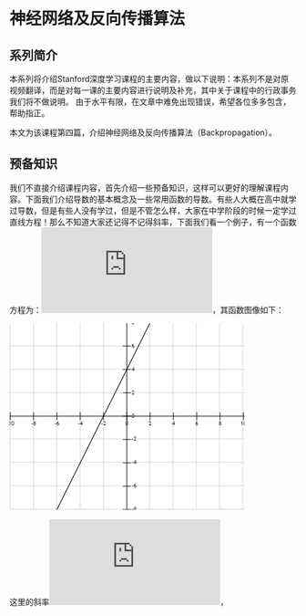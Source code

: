 # 神经网络及反向传播算法

## 系列简介

本系列将介绍Stanford深度学习课程的主要内容，做以下说明：本系列不是对原视频翻译，而是对每一课的主要内容进行说明及补充，其中关于课程中的行政事务我们将不做说明。 由于水平有限，在文章中难免出现错误，希望各位多多包含，帮助指正。

本文为该课程第四篇，介绍神经网络及反向传播算法（Backpropagation）。


## 预备知识

我们不直接介绍课程内容，首先介绍一些预备知识，这样可以更好的理解课程内容。下面我们介绍导数的基本概念及一些常用函数的导数。有些人大概在高中就学过导数，但是有些人没有学过，但是不管怎么样，大家在中学阶段的时候一定学过直线方程！那么不知道大家还记得不记得斜率，下面我们看一个例子，有一个函数方程为：![equation](http://latex.codecogs.com/gif.latex?y=2x+4)，其函数图像如下：

![](https://github.com/NGSHotpot/deep-learning/blob/master/stanford_img/lecture4/001.png)

这里的斜率![equation](http://latex.codecogs.com/gif.latex?k=2)，
